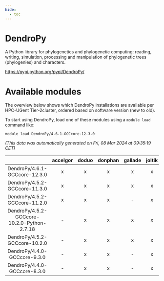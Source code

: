 ```yaml
---
hide:
  - toc
---
```


DendroPy
========


A Python library for phylogenetics and phylogenetic computing: reading, writing, simulation, processing and manipulation of phylogenetic trees (phylogenies) and characters.

https://pypi.python.org/pypi/DendroPy/
# Available modules


The overview below shows which DendroPy installations are available per HPC-UGent Tier-2cluster, ordered based on software version (new to old).

To start using DendroPy, load one of these modules using a `module load` command like:

```shell
module load DendroPy/4.6.1-GCCcore-12.3.0
```

*(This data was automatically generated on Fri, 08 Mar 2024 at 09:35:19 CET)*  

| |accelgor|doduo|donphan|gallade|joltik|skitty|
| :---: | :---: | :---: | :---: | :---: | :---: | :---: |
|DendroPy/4.6.1-GCCcore-12.3.0|x|x|x|x|x|x|
|DendroPy/4.5.2-GCCcore-11.3.0|x|x|x|x|x|x|
|DendroPy/4.5.2-GCCcore-11.2.0|x|x|x|-|x|x|
|DendroPy/4.5.2-GCCcore-10.2.0-Python-2.7.18|-|x|x|x|x|x|
|DendroPy/4.5.2-GCCcore-10.2.0|-|x|x|x|x|x|
|DendroPy/4.4.0-GCCcore-9.3.0|-|x|x|-|x|x|
|DendroPy/4.4.0-GCCcore-8.3.0|-|x|x|-|x|x|
